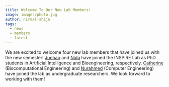 ```yaml
---
title: Welcome To Our New Lab Members!
image: images/photo.jpg
author: nirmal-shiju
tags:
  - news
  - members
  - latest
---
```

We are excited to welcome four new lab members that have joined us with the new semester! [Junhao](/members/junhao-zhao) and [Nida](/members/nida-shah) have joined the INSPIRE Lab as PhD students in Artificial Intelligence and Bioengineering, respectively. [Catherine](/members/catherine-smith) (Biocomputational Engineering) and [Nurahmed](/_members/nurahmed-multezem.md) (Computer Engineering) have joined the lab as undergraduate researchers. We look forward to working with them!
